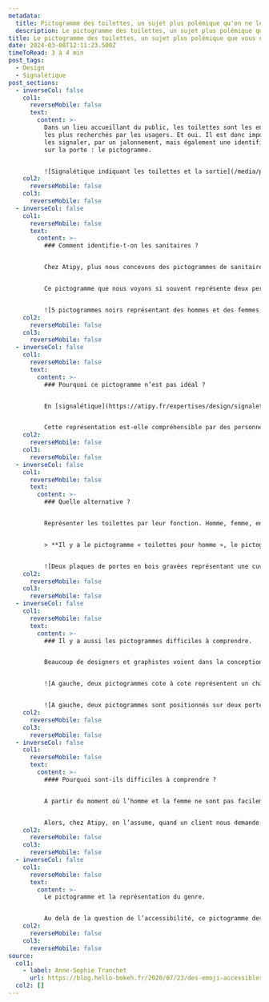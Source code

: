 ```yaml
---
metadata:
  title: Pictogramme des toilettes, un sujet plus polémique qu'on ne le pense.
  description: Le pictogramme des toilettes, un sujet plus polémique que vous ne le pensez.
title: Le pictogramme des toilettes, un sujet plus polémique que vous ne le pensez.
date: 2024-03-08T12:11:23.500Z
timeToRead: 3 à 4 min
post_tags:
  - Design
  - Signalétique
post_sections:
  - inverseCol: false
    col1:
      reverseMobile: false
      text:
        content: >-
          Dans un lieu accueillant du public, les toilettes sont les endroits
          les plus recherchés par les usagers. Et oui. Il est donc important de
          les signaler, par un jalonnement, mais également une identification
          sur la porte : le pictogramme.


          ![Signalétique indiquant les toilettes et la sortie](/media/pictogramme-toilettes-adeline_richez_ethiopie_signaletique.jpeg " Addis Abeba, Ethiopie. ©Adeline Richez")
    col2:
      reverseMobile: false
    col3:
      reverseMobile: false
  - inverseCol: false
    col1:
      reverseMobile: false
      text:
        content: >-
          ### Comment identifie-t-on les sanitaires ?


          Chez Atipy, plus nous concevons des pictogrammes de sanitaires, plus nous pensons que le pictogramme standard, celui que nous avons l’habitude de voir, ne fonctionne pas.


          Ce pictogramme que nous voyons si souvent représente deux personnes côte à côte, parfois séparées par un trait. Ce pictogramme répond aux recommandations de l’Institut américain des arts graphiques (AIGA) et de l’Organisation internationale de normalisation (ISO).


          ![5 pictogrammes noirs représentant des hommes et des femmes, une personne qui boit à une fontaine et un bébé.](/media/pictogramme_toilettes_aiga-accessibilite.jpeg)
    col2:
      reverseMobile: false
    col3:
      reverseMobile: false
  - inverseCol: false
    col1:
      reverseMobile: false
      text:
        content: >-
          ### Pourquoi ce pictogramme n’est pas idéal ?


          En [signalétique](https://atipy.fr/expertises/design/signaletique), un pictogramme doit permettre de reconnaître le lieu et sa fonction. Or, la représentation d’un homme à côté d’une femme, séparés l’un de l’autre par un trait ne semble pas explicite. En quoi cela représente-t-il des sanitaires ? Il peut également s’agir de vestiaires, d’isoloirs, de cabines… Et pourtant, il est aujourd’hui utilisé dans le monde entier, quelque soit la culture et la langue.


          Cette représentation est-elle compréhensible par des personnes autistes ou déficientes intellectuelles ? A priori, pas tellement, du moins pour certaines. En tous les cas, cette représentation n’est pas intuitive. Elle demande de l’apprentissage : savoir que ce pictogramme représente les toilettes.
    col2:
      reverseMobile: false
    col3:
      reverseMobile: false
  - inverseCol: false
    col1:
      reverseMobile: false
      text:
        content: >-
          ### Quelle alternative ?


          Représenter les toilettes par leur fonction. Homme, femme, en situation de handicap ou non… ce n’est pas le sujet. Au même titre que nous représentons une cabine de douche par un pictogramme de douche, pourquoi ne pas représenter les toilettes par un pictogramme de cuvette ? En effet, une cuvette est un objet reconnaissable et qui traduit simplement la fonction de l’espace signalé.


          > **Il y a le pictogramme « toilettes pour homme », le pictogramme « toilettes pour femme », et celui pour les personnes utilisateurs de fauteuil roulant qui ne sont représentés ni par un homme, ni par une femme ! Quand l’Agence Adéquat a proposé de représenter les toilettes par une cuvette de sanitaire, j’ai trouvé ça évident.** Grégoire Simmonet, président du tiers-lieu [La Tréso.](https://agence-adequat.fr/la-treso-tiers-lieu/)


          ![Deux plaques de portes en bois gravées représentant une cuvette de toilettes avec deux personnages à coté.](/media/pictogramme-toilettes-la-treso-signaletique-bois-atipy.jpg)
    col2:
      reverseMobile: false
    col3:
      reverseMobile: false
  - inverseCol: false
    col1:
      reverseMobile: false
      text:
        content: >-
          ### Il y a aussi les pictogrammes difficiles à comprendre.


          Beaucoup de designers et graphistes voient dans la conception de ce pictogramme un formidable terrain de jeux. L’incroyable créativité de certains amène à des détournements, certes plein d’humour, mais parfois complètement incompréhensibles. Sans évoquer les pictogrammes de mauvais goût, mais ça c’est une autre histoire. On perd alors la fonction première du support signalétique : orienter.


          ![A gauche, deux pictogrammes cote à cote représentent un chat et un coq. Sur l'image de droite, deux pictogrammes positionnés sur une plaque de porte représentent une vis et un boulon.](/media/pictogramme_toilettes_accessibilite_genre_sexisme-2.jpg)


          ![A gauche, deux pictogrammes sont positionnés sur deux portes blanche. L'un représente deux yeux et une moustache et l'autre représente deux yeux et des sourcils. Sur l'image de droite, on voit deux batons blancs avec une tete au dessus.](/media/pictogramme_toilettes_accessibilite_genre_sexisme.jpg)
    col2:
      reverseMobile: false
    col3:
      reverseMobile: false
  - inverseCol: false
    col1:
      reverseMobile: false
      text:
        content: >-
          #### Pourquoi sont-ils difficiles à comprendre ?


          A partir du moment où l’homme et la femme ne sont pas facilement identifiables, nous perdons le caractère simple et intuitif que doit avoir une signalétique accessible à tous. Un pictogramme compréhensible va être un pictogramme s’approchant le plus possible de la réalité. Les sous-entendus, allégories et métaphores sont difficiles à comprendre pour un certain nombre d’entre nous. Cela demande une certaine culture, un certain niveau de compréhension des symboles, une capacité à interpréter.


          Alors, chez Atipy, on l’assume, quand un client nous demande ce type de création, on dit non. Mais nous proposons mieux !
    col2:
      reverseMobile: false
    col3:
      reverseMobile: false
  - inverseCol: false
    col1:
      reverseMobile: false
      text:
        content: >-
          Le pictogramme et la représentation du genre.


          Au delà de la question de l’accessibilité, ce pictogramme des toilettes pose la question de la représentation des genres et ses stéréotypes.
    col2:
      reverseMobile: false
    col3:
      reverseMobile: false
source:
  col1:
    - label: Anne-Sophie Tranchet
      url: https://blog.hello-bokeh.fr/2020/07/23/des-emoji-accessibles/
  col2: []
---
```

